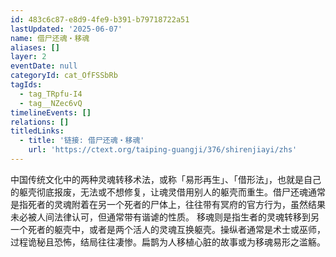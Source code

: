 ```yaml
---
id: 483c6c87-e8d9-4fe9-b391-b79718722a51
lastUpdated: '2025-06-07'
name: 借尸还魂・移魂
aliases: []
layer: 2
eventDate: null
categoryId: cat_OfFSSbRb
tagIds:
  - tag_TRpfu-I4
  - tag__NZec6vQ
timelineEvents: []
relations: []
titledLinks:
  - title: '链接: 借尸还魂・移魂'
    url: 'https://ctext.org/taiping-guangji/376/shirenjiayi/zhs'
---
```

中国传统文化中的两种灵魂转移术法，或称「易形再生」、「借形法」，也就是自己的躯壳彻底报废，无法或不想修复，让魂灵借用别人的躯壳而重生。借尸还魂通常是指死者的灵魂附着在另一个死者的尸体上，往往带有冥府的官方行为，虽然结果未必被人间法律认可，但通常带有谐谑的性质。 移魂则是指生者的灵魂转移到另一个死者的躯壳中，或者是两个活人的灵魂互换躯壳。操纵者通常是术士或巫师，过程诡秘且恐怖，结局往往凄惨。扁鹊为人移植心脏的故事或为移魂易形之滥觞。
